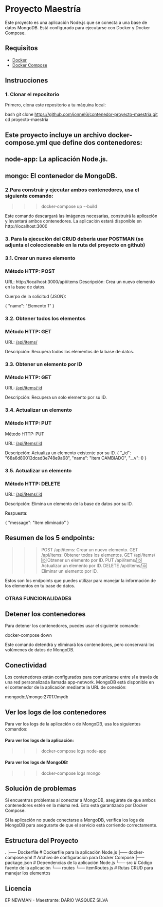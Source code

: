 # Proyecto Maestría

Este proyecto es una aplicación Node.js que se conecta a una base de datos MongoDB. Está configurado para ejecutarse con Docker y Docker Compose.

## Requisitos

- [Docker](https://www.docker.com/get-started)
- [Docker Compose](https://docs.docker.com/compose/install/)

## Instrucciones

### 1. Clonar el repositorio

Primero, clona este repositorio a tu máquina local:

bash
git clone https://github.com/jonnel6/contenedor-proyecto-maestria.git
cd proyecto-maestria

## Este proyecto incluye un archivo docker-compose.yml que define dos contenedores:
## node-app: La aplicación Node.js.
## mongo: El contenedor de MongoDB.

### 2.Para construir y ejecutar ambos contenedores, usa el siguiente comando:

>>> docker-compose up --build


Este comando descargará las imágenes necesarias, construirá la aplicación y levantará ambos contenedores. 
La aplicación estará disponible en http://localhost:3000


### 3. Para la ejecución del CRUD debería usar POSTMAN (se adjunta el coleccionable en la ruta del proyecto en github)

### 3.1. Crear un nuevo elemento
### Método HTTP: POST
URL: http://localhost:3000/api/items
Descripción: Crea un nuevo elemento en la base de datos.

Cuerpo de la solicitud (JSON):

{
  "name": "Elemento 1" 
}

### 3.2. Obtener todos los elementos
### Método HTTP: GET

URL: [/api/items/](http://localhost:3000/api/items)

Descripción: Recupera todos los elementos de la base de datos.

### 3.3. Obtener un elemento por ID
### Método HTTP: GET

URL: [/api/items/:id](http://localhost:3000/api/items/68a6d80013dcad3e748e9a68)

Descripción: Recupera un solo elemento por su ID.

### 3.4. Actualizar un elemento
### Método HTTP: PUT

Método HTTP: PUT

URL: [/api/items/:id](http://localhost:3000/api/items/68a6d80013dcad3e748e9a68)

Descripción: Actualiza un elemento existente por su ID.
{
        "_id": "68a6d80013dcad3e748e9a68",
        "name": "Item CAMBIADO",
        "__v": 0
}

### 3.5. Actualizar un elemento
### Método HTTP: DELETE

URL: [/api/items/:id](http://localhost:3000/api/items/68a7fe9213dcad3e748e9a6d)

Descripción: Elimina un elemento de la base de datos por su ID.

Respuesta:

{
    "message": "Item eliminado"
}

## Resumen de los 5 endpoints:

>>> POST /api/items: Crear un nuevo elemento.
>>>GET /api/items: Obtener todos los elementos.
>>>GET /api/items/:id: Obtener un elemento por ID.
>>>PUT /api/items/:id: Actualizar un elemento por ID.
>>>DELETE /api/items/:id: Eliminar un elemento por ID.

Estos son los endpoints que puedes utilizar para manejar la información de los elementos en tu base de datos.


###  OTRAS FUNCIONALIDADES

## Detener los contenedores

Para detener los contenedores, puedes usar el siguiente comando:

docker-compose down


Este comando detendrá y eliminará los contenedores, pero conservará los volúmenes de datos de MongoDB.

## Conectividad

Los contenedores están configurados para comunicarse entre sí a través de una red personalizada llamada app-network. MongoDB está disponible en el contenedor de la aplicación mediante la URL de conexión:

mongodb://mongo:27017/mydb

## Ver los logs de los contenedores

Para ver los logs de la aplicación o de MongoDB, usa los siguientes comandos:

#### Para ver los logs de la aplicación:
>>> docker-compose logs node-app 

#### Para ver los logs de MongoDB:
>>> docker-compose logs mongo

##  Solución de problemas

Si encuentras problemas al conectar a MongoDB, asegúrate de que ambos contenedores estén en la misma red. Esto está garantizado por Docker Compose.

Si la aplicación no puede conectarse a MongoDB, verifica los logs de MongoDB para asegurarte de que el servicio está corriendo correctamente.

## Estructura del Proyecto
.
├── Dockerfile             # Dockerfile para la aplicación Node.js
├── docker-compose.yml     # Archivo de configuración para Docker Compose
├── package.json           # Dependencias de la aplicación Node.js
└── src                    # Código fuente de la aplicación
    └── routes
        └── itemRoutes.js  # Rutas CRUD para manejar los elementos

## Licencia

EP NEWMAN - Maestrante: DARIO VASQUEZ SILVA
